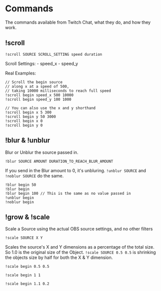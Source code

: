 # Commands

The commands available from Twitch Chat, what they do, and how they work.

## !scroll

```
!scroll SOURCE SCROLL_SETTING speed duration
```

Scroll Settings:
    - speed_x
    - speed_y

Real Examples:
```
// Scroll the begin source
// along x at a speed of 500,
// taking 10000 milliseconds to reach full speed
!scroll begin speed_x 500 10000
!scroll begin speed_y 100 1000

// You can also use the x and y shorthand
!scroll begin x 5 300
!scroll begin y 50 3000
!scroll begin x 0
!scroll begin y 0
```

## !blur & !unblur

Blur or Unblur the source passed in.

```
!blur SOURCE AMOUNT DURATION_TO_REACH_BLUR_AMOUNT
```

If you send in the Blur amount to 0,  it's unbluring.
`!unblur SOURCE` and `!noblur SOURCE` do the same.

```
!blur begin 50
!blur begin
!blur begin 100 // This is the same as no value passed in
!unblur begin
!noblur begin
```

## !grow & !scale

Scale a Source using the actual OBS source settings, and no other filters

```
!scale SOURCE X Y
```

Scales the source's X and Y dimensions as a percentage of the total size. So 1.0
is the original size of the Object. `!scale SOURCE 0.5 0.5` is shrinking the
objects size by half for both the X & Y dimension.

```
!scale begin 0.5 0.5

!scale begin 1 1

!scale begin 1.1 0.2
```
